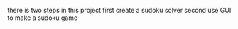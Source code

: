 there is two steps in this project
first create a sudoku solver
second use GUI to make a sudoku game
